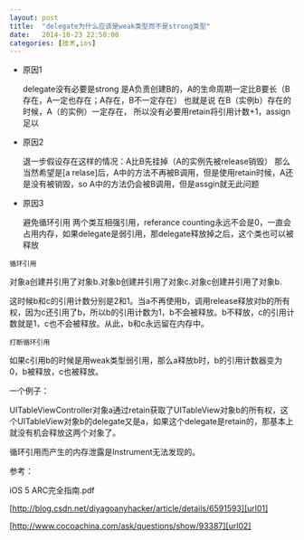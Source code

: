 ```yaml
---
layout: post
title:  "delegate为什么应该是weak类型而不是strong类型"
date:   2014-10-23 22:50:00
categories: [技术,ios]
---
```


* 原因1 

  delegate没有必要是strong 是A负责创建B的，A的生命周期一定比B要长（B存在，A一定也存在；A存在，B不一定存在） 也就是说 在B（实例b）存在的时候，A（的实例）一定存在， 所以没有必要用retain将引用计数+1，assign足以 

* 原因2 

  退一步假设存在这样的情况：A比B先挂掉（A的实例先被release销毁） 那么当然希望是[a relase]后，A中的方法不再被B调用，但是使用retain时候，A还是没有被销毁，so A中的方法仍会被B调用，但是assgin就无此问题 

* 原因3 

  避免循环引用 两个类互相强引用，referance counting永远不会是0，一直会占用内存，如果delegate是弱引用，那delegate释放掉之后，这个类也可以被释放

`循环引用`

对象a创建并引用了对象b.对象b创建并引用了对象c.对象c创建并引用了对象b.

这时候b和c的引用计数分别是2和1。当a不再使用b，调用release释放对b的所有权，因为c还引用了b，所以b的引用计数为1，b不会被释放。b不释放，c的引用计数就是1，c也不会被释放。从此，b和c永远留在内存中。

`打断循环引用`

如果c引用b的时候是用weak类型弱引用，那么a释放b时，b的引用计数器变为0，b被释放，c也被释放。

一个例子：

UITableViewController对象a通过retain获取了UITableView对象b的所有权，这个UITableView对象b的delegate又是a，如果这个delegate是retain的，那基本上就没有机会释放这两个对象了。 

循环引用而产生的内存泄露是Instrument无法发现的。

参考：

iOS 5 ARC完全指南.pdf 

[http://blog.csdn.net/diyagoanyhacker/article/details/6591593][url01]

[http://www.cocoachina.com/ask/questions/show/93387][url02]

[url01]:  http://blog.csdn.net/diyagoanyhacker/article/details/6591593
[url02]:  http://www.cocoachina.com/ask/questions/show/93387
